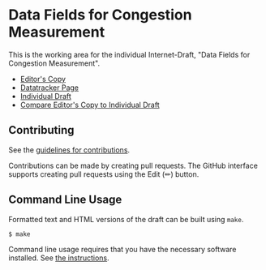 # Data Fields for Congestion Measurement

This is the working area for the individual Internet-Draft, "Data Fields for Congestion Measurement".

* [Editor's Copy](https://VMatrix1900.github.io/draft-ccwg-advanced-ecn/#go.draft-shi-ippm-congestion-measurement-data.html)
* [Datatracker Page](https://datatracker.ietf.org/doc/draft-shi-ippm-congestion-measurement-data)
* [Individual Draft](https://datatracker.ietf.org/doc/html/draft-shi-ippm-congestion-measurement-data)
* [Compare Editor's Copy to Individual Draft](https://VMatrix1900.github.io/draft-ccwg-advanced-ecn/#go.draft-shi-ippm-congestion-measurement-data.diff)


## Contributing

See the
[guidelines for contributions](https://github.com/VMatrix1900/draft-ccwg-advanced-ecn/blob/main/CONTRIBUTING.md).

Contributions can be made by creating pull requests.
The GitHub interface supports creating pull requests using the Edit (✏) button.


## Command Line Usage

Formatted text and HTML versions of the draft can be built using `make`.

```sh
$ make
```

Command line usage requires that you have the necessary software installed.  See
[the instructions](https://github.com/martinthomson/i-d-template/blob/main/doc/SETUP.md).

